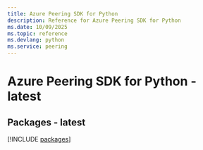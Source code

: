 ```yaml
---
title: Azure Peering SDK for Python
description: Reference for Azure Peering SDK for Python
ms.date: 10/09/2025
ms.topic: reference
ms.devlang: python
ms.service: peering
---
```

# Azure Peering SDK for Python - latest
## Packages - latest
[!INCLUDE [packages](peering-index.md)]